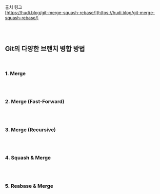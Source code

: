 출처 링크 <br/>
[https://hudi.blog/git-merge-squash-rebase/](https://hudi.blog/git-merge-squash-rebase/)

<br/>
<br/>

##  Git의 다양한 브랜치 병합 방법

<br/>

### 1. Merge 



<br/>

#

### 2. Merge (Fast-Forward)


<br/>

# 

### 3. Merge (Recursive)

<br/>

#

### 4. Squash & Merge


<br/>

#

### 5. Reabase & Merge

